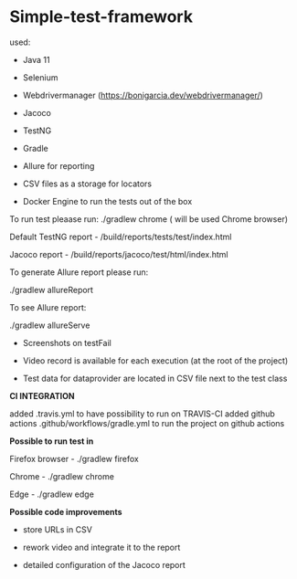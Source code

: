 # Simple-test-framework


used:

- Java 11 

- Selenium

- Webdrivermanager (https://bonigarcia.dev/webdrivermanager/)

- Jacoco

- TestNG

- Gradle

- Allure for reporting

- CSV files as a storage for locators 

- Docker Engine to run the tests out of the box 


To run test pleaase run: ./gradlew chrome  ( will be used Chrome browser)

Default TestNG report  - /build/reports/tests/test/index.html

Jacoco report  - /build/reports/jacoco/test/html/index.html

To generate Allure report please run:

./gradlew allureReport


To see Allure report: 

./gradlew allureServe

- Screenshots on testFail

- Video record is available for each execution (at the root of the project)

- Test data for dataprovider are located in CSV file next to the test class

**CI INTEGRATION**

added .travis.yml to have possibility to run on TRAVIS-CI
added  github actions .github/workflows/gradle.yml to run the project on github actions

**Possible to run test in**

Firefox browser  -  ./gradlew firefox

Chrome   -  ./gradlew chrome

Edge  -  ./gradlew edge


**Possible code improvements**
- store URLs in CSV

- rework video and integrate it to the report

- detailed configuration of the Jacoco report 

